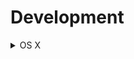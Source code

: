 # Development

<details>
  <summary>OS X</summary>

 - install [homebrew][link#homebrew]

    ```bash
    /bin/bash -c "$(curl -fsSL https://raw.githubusercontent.com/Homebrew/install/HEAD/install.sh)"
    ```

- install [qemu][link#qemu]

    ```bash
    brew install qemu
    ```

- install [vagrant][link#vagrant] and  [vagrant-libvirt][link#vagrant-libvirt]
    
    1. update path 
        ```bash
        echo 'export PATH="/usr/local/opt/libiconv/bin:$PATH"' >> ~/.zshrc  && \
        echo 'export LDFLAGS="-L/usr/local/opt/libiconv/lib"' >> ~/.zshrc && \
        echo 'export CPPFLAGS="-I/usr/local/opt/libiconv/include"' >> ~/.zshrc && \
        echo 'export VAGRANT_DEFAULT_PROVIDER=kvm' >> ~/.zshrc  && \
        echo 'export CONFIGURE_ARGS="with-ldflags=-L/opt/vagrant/embedded/lib with-libvirt-lib=$(brew --prefix libvirt)/lib with-libvirt-include=$(brew --prefix libvirt)/include"' >> ~/.zshrc && \
        echo 'export PATH="/opt/vagrant/embedded/bin:$PATH"' >> ~/.zshrc
        ```

    2. install
        ```bash
        brew install --cask vagrant && \
        brew install libiconv gcc libvirt && \
        vagrant plugin install vagrant-libvirt
        ```

- install [packer][link#packert]

    ```bash
    brew tap hashicorp/tap  && \
    brew install hashicorp/tap/packer
    ```
    
</details>

[link#homebrew]: https://brew.sh/
[link#qemu]: https://www.qemu.org/
[link#vagrant]: https://www.vagrantup.com/
[link#vagrant-libvirt]: https://github.com/vagrant-libvirt/vagrant-libvirt
[link#packer]: https://www.packer.io/

[link#dart]: https://dart.dev/
[link#protobuf]: https://developers.google.com/protocol-buffers
